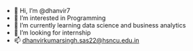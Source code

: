 - 👋 Hi, I’m @dhanvir7
- 👀 I’m interested in Programming
- 🌱 I’m currently learning data science and business analytics
- 💞️ I’m looking for internship
- 📫 dhanvirkumarsingh.sas22@hsncu.edu.in

<!---
dhanvir7/dhanvir7 is a ✨ special ✨ repository because its `README.md` (this file) appears on your GitHub profile.
You can click the Preview link to take a look at your changes.
--->
